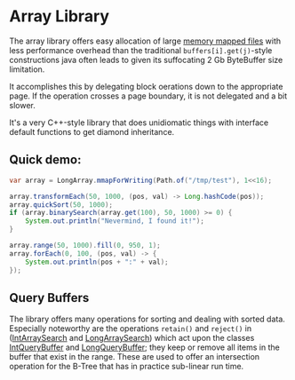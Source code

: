 # Array Library

The array library offers easy allocation of large [memory mapped files](https://en.wikipedia.org/wiki/Memory-mapped_file) 
with less performance overhead than the traditional `buffers[i].get(j)`-style constructions
java often leads to given its suffocating 2 Gb ByteBuffer size limitation. 

It accomplishes this by delegating block oerations down to the appropriate page. If the operation
crosses a page boundary, it is not delegated and a bit slower.

It's a very C++-style library that does unidiomatic things with interface default 
functions to get diamond inheritance.

## Quick demo:
```java
var array = LongArray.mmapForWriting(Path.of("/tmp/test"), 1<<16);

array.transformEach(50, 1000, (pos, val) -> Long.hashCode(pos));
array.quickSort(50, 1000);
if (array.binarySearch(array.get(100), 50, 1000) >= 0) {
    System.out.println("Nevermind, I found it!");
}

array.range(50, 1000).fill(0, 950, 1);
array.forEach(0, 100, (pos, val) -> {
    System.out.println(pos + ":" + val);
});

```


## Query Buffers

The library offers many operations for sorting and dealing with sorted data.
Especially noteworthy are the operations `retain()` and `reject()` in
([IntArraySearch](src/main/java/nu/marginalia/array/algo/IntArraySearch.java) and [LongArraySearch](src/main/java/nu/marginalia/array/algo/LongArraySearch.java)) which act upon the
classes [IntQueryBuffer](src/main/java/nu/marginalia/array/buffer/IntQueryBuffer.java)
and [LongQueryBuffer](src/main/java/nu/marginalia/array/buffer/LongQueryBuffer.java);
they keep or remove all items in the buffer that exist in the range. These are used
to offer an intersection operation for the B-Tree that has in practice sub-linear run time.  

